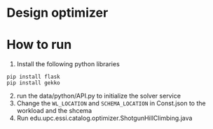 # Design optimizer


# How to run
1. Install the following python libraries
```
pip install flask
pip install gekko
```
2. run the data/python/API.py to initialize the solver service
3. Change the `WL_LOCATION` and `SCHEMA_LOCATION` in Const.json to the workload and the shcema
4. Run  edu.upc.essi.catalog.optimizer.ShotgunHillClimbing.java


